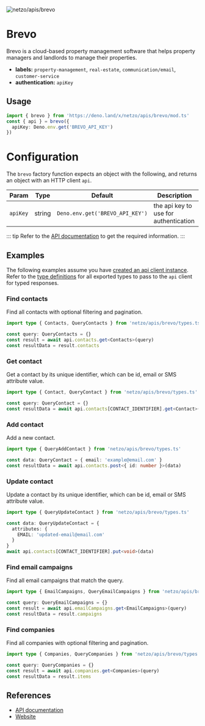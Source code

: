<img src="https://raw.githubusercontent.com/netzo/netzo/main/assets/apis/brevo.svg" alt="netzo/apis/brevo" class="mb-5 w-75px">

# Brevo

Brevo is a cloud-based property management software that helps property managers and landlords to manage their properties.

- **labels:** `property-management`, `real-estate`, `communication/email`, `customer-service`
- **authentication:** `apiKey`

## Usage

```ts
import { brevo } from 'https://deno.land/x/netzo/apis/brevo/mod.ts'
const { api } = brevo({
  apiKey: Deno.env.get('BREVO_API_KEY')
})
```

# Configuration

The `brevo` factory function expects an object with the following, and returns an object with an HTTP client `api`.

| Param    | Type   | Default                         | Description                           |
|----------|--------|---------------------------------|---------------------------------------|
| `apiKey` | string | `Deno.env.get('BREVO_API_KEY')` | the api key to use for authentication |


::: tip Refer to the [API documentation](https://developers.brevo.com/reference) to get the required information.
:::

## Examples

The following examples assume you have [created an api client instance](#usage). Refer to the [type definitions](https://deno.land/x/netzo/apis/brevo/types.ts) for all exported types to pass to the `api` client for typed responses.

### Find contacts

Find all contacts with optional filtering and pagination.

```ts
import type { Contacts, QueryContacts } from 'netzo/apis/brevo/types.ts'

const query: QueryContacts = {}
const result = await api.contacts.get<Contacts>(query)
const resultData = result.contacts
```

### Get contact

Get a contact by its unique identifier, which can be id, email or SMS attribute value.

```ts
import type { Contact, QueryContact } from 'netzo/apis/brevo/types.ts'

const query: QueryContact = {}
const resultData = await api.contacts[CONTACT_IDENTIFIER].get<Contact>(query)
```

### Add contact

Add a new contact.

```ts
import type { QueryAddContact } from 'netzo/apis/brevo/types.ts'

const data: QueryContact = { email: 'example@email.com' }
const resultData = await api.contacts.post<{ id: number }>(data)
```

### Update contact

Update a contact by its unique identifier, which can be id, email or SMS attribute value.

```ts
import type { QueryUpdateContact } from 'netzo/apis/brevo/types.ts'

const data: QueryUpdateContact = {
  attributes: {
    EMAIL: 'updated-email@email.com'
  }
}
await api.contacts[CONTACT_IDENTIFIER].put<void>(data)
```

### Find email campaigns

Find all email campaigns that match the query.

```ts
import type { EmailCampaigns, QueryEmailCampaigns } from 'netzo/apis/brevo/types.ts'

const query: QueryEmailCampaigns = {}
const result = await api.emailCampaigns.get<EmailCampaigns>(query)
const resultData = result.campaigns
```

### Find companies

Find all companies with optional filtering and pagination.

```ts
import type { Companies, QueryCompanies } from 'netzo/apis/brevo/types.ts'

const query: QueryCompanies = {}
const result = await api.companies.get<Companies>(query)
const resultData = result.items
```

## References

- [API documentation](https://developers.brevo.com/reference)
- [Website](https://www.brevo.com/)
